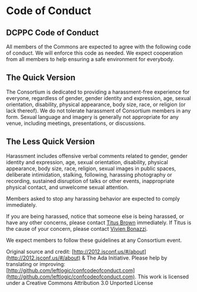 # Code of Conduct

## DCPPC Code of Conduct

All members of the Commons are expected to agree with the following code of conduct. We will enforce this code as needed. We expect cooperation from all members to help ensuring a safe environment for everybody.

## The Quick Version

The Consortium is dedicated to providing a harassment-free experience for everyone, regardless of gender, gender identity and expression, age, sexual orientation, disability, physical appearance, body size, race, or religion (or lack thereof). We do not tolerate harassment of Consortium members in any form. Sexual language and imagery is generally not appropriate for any venue, including meetings, presentations, or discussions.

## The Less Quick Version

Harassment includes offensive verbal comments related to gender, gender identity and expression, age, sexual orientation, disability, physical appearance, body size, race, religion, sexual images in public spaces, deliberate intimidation, stalking, following, harassing photography or recording, sustained disruption of talks or other events, inappropriate physical contact, and unwelcome sexual attention.

Members asked to stop any harassing behavior are expected to comply immediately.

If you are being harassed, notice that someone else is being harassed, or have any other concerns, please contact [Titus Brown](mailto:ctbrown@ucdavis.edu) immediately. If Titus is the cause of your concern, please contact [Vivien Bonazzi](mailto:bonazziv@mail.nih.gov).

We expect members to follow these guidelines at any Consortium event.

Original source and credit: [http://2012.jsconf.us/#/about](http://2012.jsconf.us/#/about) & The Ada Initiative. Please help by translating or improving: [http://github.com/leftlogic/confcodeofconduct.com](http://github.com/leftlogic/confcodeofconduct.com). This work is licensed under a Creative Commons Attribution 3.0 Unported License

